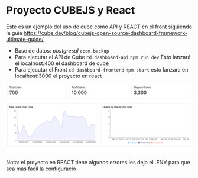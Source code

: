 # Proyecto CUBEJS y React

Este es un ejemplo del uso de cube como API y REACT en el front
siguiendo la guia https://cube.dev/blog/cubejs-open-source-dashboard-framework-ultimate-guide/

- Base de datos: *postgresql*
  `ecom.backup`
- Para ejecutar el API de Cube
  `cd dashboard-api`
  `npm run dev`
  Esto lanzará el localhost:400 el dashboard de cube
- Para ejecutar el Front
  `cd dashboard-frontend`
  `npm start`
  esto lanzara en localhost:3000 el proyecto en react

![enter image description here](screenshot.png)

Nota: el proyecto en REACT tiene algunos errores
les dejo el .ENV para que sea mas facil la configuracio